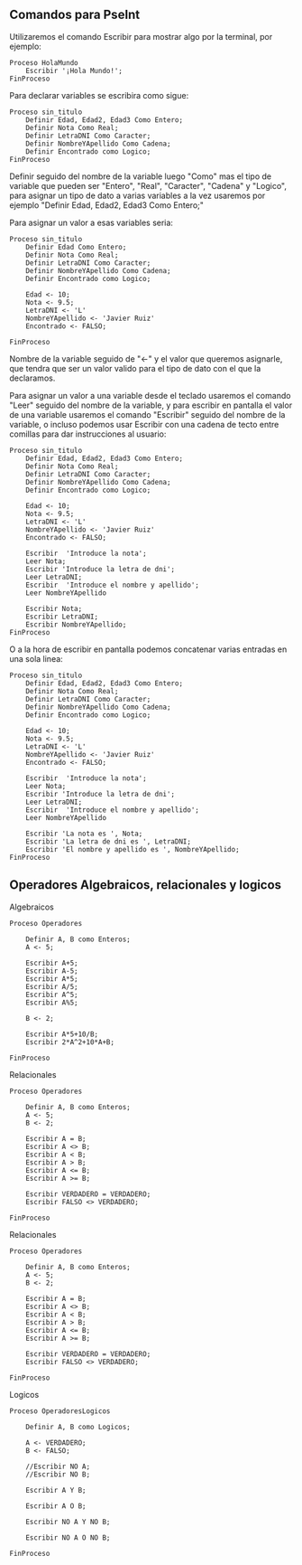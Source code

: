 ## Comandos para PseInt

Utilizaremos el comando Escribir para mostrar algo por la terminal, por ejemplo:

```
Proceso HolaMundo
	Escribir '¡Hola Mundo!';	
FinProceso
```

Para declarar variables se escribira como sigue:

```
Proceso sin_titulo
	Definir Edad, Edad2, Edad3 Como Entero;
	Definir Nota Como Real;
	Definir LetraDNI Como Caracter;
	Definir NombreYApellido Como Cadena;
	Definir Encontrado como Logico;
FinProceso
```

Definir seguido del nombre de la variable luego "Como" mas el tipo de variable que pueden ser "Entero", "Real", "Caracter", "Cadena" y "Logico", para asignar un tipo de dato a varias variables a la vez usaremos por ejemplo "Definir Edad, Edad2, Edad3 Como Entero;"

Para asignar un valor a esas variables seria:

```
Proceso sin_titulo
	Definir Edad Como Entero;
	Definir Nota Como Real;
	Definir LetraDNI Como Caracter;
	Definir NombreYApellido Como Cadena;
	Definir Encontrado como Logico;
	
	Edad <- 10;
	Nota <- 9.5;
	LetraDNI <- 'L'
	NombreYApellido <- 'Javier Ruiz'
	Encontrado <- FALSO;
	
FinProceso
```

Nombre de la variable seguido de "<-" y el valor que queremos asignarle, que tendra que ser un valor valido para el tipo de dato con el que la declaramos.

Para asignar un valor a una variable desde el teclado usaremos el comando "Leer" seguido del nombre de la variable, y para escribir en pantalla el valor de una variable usaremos el comando "Escribir" seguido del nombre de la variable, o incluso podemos usar Escribir con una cadena de tecto entre comillas para dar instrucciones al usuario:

```
Proceso sin_titulo
	Definir Edad, Edad2, Edad3 Como Entero;
	Definir Nota Como Real;
	Definir LetraDNI Como Caracter;
	Definir NombreYApellido Como Cadena;
	Definir Encontrado como Logico;
	
	Edad <- 10;
	Nota <- 9.5;
	LetraDNI <- 'L'
	NombreYApellido <- 'Javier Ruiz'
	Encontrado <- FALSO;
	
	Escribir  'Introduce la nota';
	Leer Nota;
	Escribir 'Introduce la letra de dni';
	Leer LetraDNI;
	Escribir  'Introduce el nombre y apellido';
	Leer NombreYApellido
	
	Escribir Nota;
	Escribir LetraDNI;
	Escribir NombreYApellido;
FinProceso
```

O a la hora de escribir en pantalla podemos concatenar varias entradas en una sola linea:

```
Proceso sin_titulo
	Definir Edad, Edad2, Edad3 Como Entero;
	Definir Nota Como Real;
	Definir LetraDNI Como Caracter;
	Definir NombreYApellido Como Cadena;
	Definir Encontrado como Logico;
	
	Edad <- 10;
	Nota <- 9.5;
	LetraDNI <- 'L'
	NombreYApellido <- 'Javier Ruiz'
	Encontrado <- FALSO;
	
	Escribir  'Introduce la nota';
	Leer Nota;
	Escribir 'Introduce la letra de dni';
	Leer LetraDNI;
	Escribir  'Introduce el nombre y apellido';
	Leer NombreYApellido
	
	Escribir 'La nota es ', Nota;
	Escribir 'La letra de dni es ', LetraDNI;
	Escribir 'El nombre y apellido es ', NombreYApellido;
FinProceso
```

## Operadores Algebraicos, relacionales y logicos

Algebraicos

```
Proceso Operadores
	
	Definir A, B como Enteros;
	A <- 5;
	
	Escribir A+5;
	Escribir A-5;
	Escribir A*5;
	Escribir A/5;
	Escribir A^5;
	Escribir A%5;
	
	B <- 2;
	
	Escribir A*5+10/B;
	Escribir 2*A^2+10*A+B;
	
FinProceso
```

Relacionales

```
Proceso Operadores
	
	Definir A, B como Enteros;
	A <- 5;
	B <- 2;
	
	Escribir A = B;
	Escribir A <> B;
	Escribir A < B;
	Escribir A > B;
	Escribir A <= B;
	Escribir A >= B;
	
	Escribir VERDADERO = VERDADERO;
	Escribir FALSO <> VERDADERO;
	
FinProceso
```

Relacionales

```
Proceso Operadores
	
	Definir A, B como Enteros;
	A <- 5;
	B <- 2;
	
	Escribir A = B;
	Escribir A <> B;
	Escribir A < B;
	Escribir A > B;
	Escribir A <= B;
	Escribir A >= B;
	
	Escribir VERDADERO = VERDADERO;
	Escribir FALSO <> VERDADERO;
	
FinProceso
```

Logicos

```
Proceso OperadoresLogicos

	Definir A, B como Logicos;
	
	A <- VERDADERO;
	B <- FALSO;
	
	//Escribir NO A;
	//Escribir NO B;
	
	Escribir A Y B;
	
	Escribir A O B;
	
	Escribir NO A Y NO B;
	
	Escribir NO A O NO B;
	
FinProceso
```
